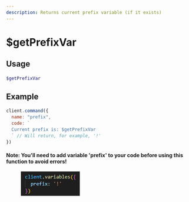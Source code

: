 ```yaml
---
description: Returns current prefix variable (if it exists)
---
```


# $getPrefixVar

## Usage

```php
$getPrefixVar
```

## Example

```javascript
client.command({
  name: "prefix",
  code: `
  Current prefix is: $getPrefixVar
  ` // Will return, for example, '!'
})
```

#### Note: You'll need to add variable 'prefix' to your code before using this function to avoid errors!

<div align="left" data-full-width="true">

<figure><img src="../../.gitbook/assets/prefixVar.png" alt=""><figcaption></figcaption></figure>

</div>
